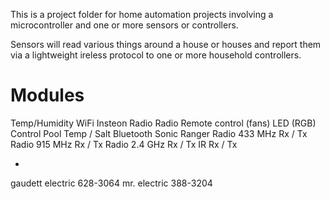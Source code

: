 This is a project folder for home automation projects involving a microcontroller and one or more sensors or controllers.

Sensors will read various things around a house or houses and report them via a lightweight ireless protocol to one or more household controllers.


Modules
=======
Temp/Humidity
WiFi
Insteon Radio
Radio Remote control (fans)
LED (RGB) Control
Pool Temp / Salt
Bluetooth
Sonic Ranger
Radio 433 MHz Rx / Tx
Radio 915 MHz Rx / Tx 
Radio 2.4 GHz Rx / Tx
IR Rx / Tx

-
gaudett electric 628-3064
mr. electric  388-3204
